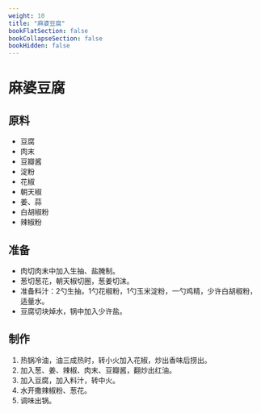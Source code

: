 ```yaml
---
weight: 10
title: "麻婆豆腐"
bookFlatSection: false
bookCollapseSection: false
bookHidden: false
---
```


# 麻婆豆腐

## 原料

- 豆腐
- 肉末
- 豆瓣酱
- 淀粉
- 花椒
- 朝天椒
- 姜、蒜
- 白胡椒粉
- 辣椒粉

## 准备

- 肉切肉末中加入生抽、盐腌制。
- 葱切葱花，朝天椒切圈，葱姜切沫。
- 准备料汁：2勺生抽，1勺花椒粉，1勺玉米淀粉，一勺鸡精，少许白胡椒粉，适量水。
- 豆腐切块焯水，锅中加入少许盐。

## 制作

1. 热锅冷油，油三成热时，转小火加入花椒，炒出香味后捞出。
2. 加入葱、姜、辣椒、肉末、豆瓣酱，翻炒出红油。
3. 加入豆腐，加入料汁，转中火。
4. 水开撒辣椒粉、葱花。
5. 调味出锅。

